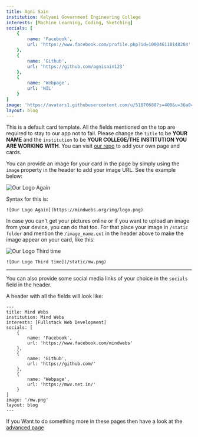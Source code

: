 ```yaml
---
title: Agni Sain
institution: Kalyani Government Engineering College
interests: [Machine Learning, Coding, Sketching]
socials: [
    {
        name: 'Facebook',
        url: 'https://www.facebook.com/profile.php?id=100046118148284'
    },
    {
        name: 'Github',
        url: 'https://github.com/agnisain123'
    },
    {
        name: 'Webpage',
        url: 'NIL'
    }
]
image: 'https://avatars1.githubusercontent.com/u/51870688?s=400&u=36a0431b8f18260c5267b410b8dbf212536abd07&v=4'
layout: blog
---
```


This is a default card template. All the fields mentioned on the top are required to stay to our app not to fail. Please change the `title` to be **YOUR NAME** and the `institution` to be **YOUR COLLEGE/THE INSTITUTION YOU ARE WORKING WITH**. You can visit [our repo](https://github.com/mindwebs/hacktoberfest_2020_participation_cards) to add your own page and cards.

 
You can provide an image for your card in the page by simply using the `image` property in the header to add your image URL.
See the example below:

![Our Logo Again](https://mindwebs.org/img/logo.png)

Syntax for this is: 

```
![Our Logo Again](https://mindwebs.org/img/logo.png)
```

In case you can't get your pictures online or if you want to upload an image from your device, you can do that too. For that place your image in `/static folder` and mention the `/image_name.ext` in the header above to make the image appear on your card, like this:

![Our Logo Third time](/static/mw.png)



```
![Our Logo Third time](/static/mw.png)
```

---


You can also provide some social media links of your choice in the `socials` field in the header.

A header with all the fields will look like:


```
---
title: Mind Webs
institution: Mind Webs
interests: [Fullstack Web Development]
socials: [
    {
        name: 'Facebook',
        url: 'https://www.facebook.com/mindwebs'
    },
    {
        name: 'Github',
        url: 'https://github.com/'
    },
    {
        name: 'Webpage',
        url: 'https://mwv.net.in/'
    }
]
image: '/mw.png'
layout: blog
---
```




If you Want to do something more in these pages then have a look at the [advanced page](/posts/advanced-features)


